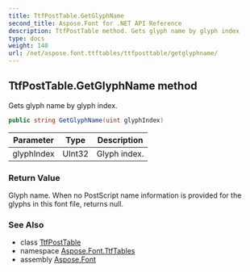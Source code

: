 ```yaml
---
title: TtfPostTable.GetGlyphName
second_title: Aspose.Font for .NET API Reference
description: TtfPostTable method. Gets glyph name by glyph index
type: docs
weight: 140
url: /net/aspose.font.ttftables/ttfposttable/getglyphname/
---
```

## TtfPostTable.GetGlyphName method

Gets glyph name by glyph index.

```csharp
public string GetGlyphName(uint glyphIndex)
```

| Parameter | Type | Description |
| --- | --- | --- |
| glyphIndex | UInt32 | Glyph index. |

### Return Value

Glyph name. When no PostScript name information is provided for the glyphs in this font file, returns null.

### See Also

* class [TtfPostTable](../)
* namespace [Aspose.Font.TtfTables](../../ttfposttable/)
* assembly [Aspose.Font](../../../)


